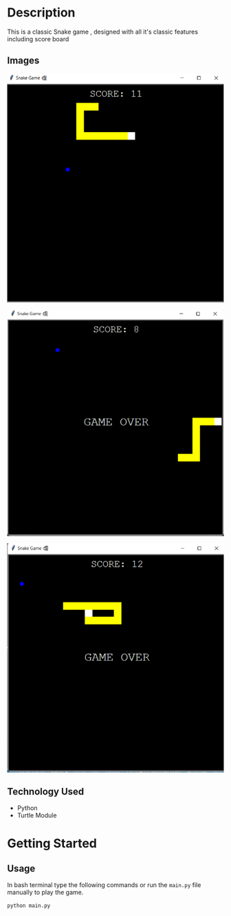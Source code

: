 # Description
This is a classic Snake game , designed with all it's classic features including score board

## Images

![ScreenShot](https://raw.githubusercontent.com/MdSalim2001/Python-Snake-Game/master/screenshots/Screenshot.png)

![ScreenShot](https://raw.githubusercontent.com/MdSalim2001/Python-Snake-Game/master/screenshots/Screenshot2.png)

![ScreenShot](https://raw.githubusercontent.com/MdSalim2001/Python-Snake-Game/master/screenshots/Screenshot3.png)


## Technology Used 
* Python
* Turtle Module

# Getting Started

## Usage
In bash terminal type the following commands or run the `main.py` file manually to play the game.
```bash
python main.py
```

